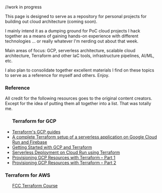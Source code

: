 //work in progress

This page is designed to serve as a repository for personal projects for building out cloud architecture (coming soon). 

I mainly intend it as a dumping ground for PoC cloud projects I hack together as a means of gaining hands-on experience with different technologies ... or really whatever I'm nerding out about that week.

Main areas of focus: GCP, serverless architecture, scalable cloud architecture, Terraform and other IaC tools, infrastructure pipelines, AI/ML, etc.

I also plan to consolidate together excellent materials I find on these topics to serve as a reference for myself and others. Enjoy. 

<h3>Reference</h3>
All credit for the following resources goes to the original content creators. Except for the idea of putting them all together into a list. That was totally me.
<ul>
<h3>Terraform for GCP</h3>
  
<li><a href="https://registry.terraform.io/providers/hashicorp/google/latest/docs">Terraform's GCP guides</a></li>
<li><a href="https://threedots.tech/post/complete-setup-of-serverless-application/">A complete Terraform setup of a serverless application on Google Cloud Run and Firebase</a></li>
<li><a href="https://www.youtube.com/watch?v=2xaZQHhNO04&ab_channel=BenFoster">Getting Started with GCP and Terraform<a/></li>
<li><a href="https://medium.com/google-cloud/deploying-docker-images-to-cloud-run-using-terraform-ee8ae4ecb72e">Serverless Deployment on Cloud Run using Terraform</a></li>
<li><a href="https://iamondemand.com/blog/provisioning-gcp-resources-with-terraform-part-1/">Provisioning GCP Resources with Terraform – Part 1</a></li>
<li><a href="https://iamondemand.com/blog/provisioning-gcp-resources-with-terraform-part-2/">Provisioning GCP Resources with Terraform – Part 2</a></li>
</ul>
  
<h3>Terraform for AWS</h3>
  <ul>
<a href="https://www.youtube.com/watch?v=SLB_c_ayRMo&t=2086s&ab_channel=freeCodeCamp.org">FCC Terraform Course</a>
</ul>




<a href=""></a>
